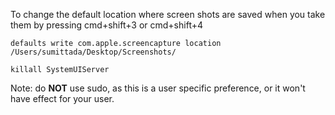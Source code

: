 To change the default location where screen shots are saved when you take them by pressing cmd+shift+3 or cmd+shift+4

`defaults write com.apple.screencapture location /Users/sumittada/Desktop/Screenshots/`

`killall SystemUIServer`

Note: do **NOT** use sudo, as this is a user specific preference, or it won't have effect for your user.
